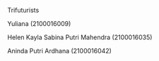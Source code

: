 Trifuturists

Yuliana (2100016009)

Helen Kayla Sabina Putri Mahendra (2100016035)

Aninda Putri Ardhana (2100016042)

